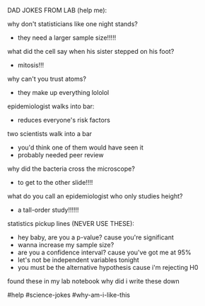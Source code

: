 DAD JOKES FROM LAB (help me):

why don't statisticians like one night stands?
- they need a larger sample size!!!!! 

what did the cell say when his sister stepped on his foot?
- mitosis!!!

why can't you trust atoms?
- they make up everything lololol

epidemiologist walks into bar:
- reduces everyone's risk factors

two scientists walk into a bar
- you'd think one of them would have seen it
- probably needed peer review

why did the bacteria cross the microscope?
- to get to the other slide!!!!

what do you call an epidemiologist who only studies height?
- a tall-order study!!!!!!

statistics pickup lines (NEVER USE THESE):
- hey baby, are you a p-value? cause you're significant
- wanna increase my sample size?
- are you a confidence interval? cause you've got me at 95%
- let's not be independent variables tonight
- you must be the alternative hypothesis cause i'm rejecting H0

found these in my lab notebook why did i write these down

#help #science-jokes #why-am-i-like-this 